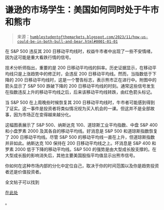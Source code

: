 <!--yml

分类：未分类

日期：2024-05-18 01:23:30

-->

# 谦逊的市场学生：美国如何同时处于牛市和熊市

> 来源：[`humblestudentofthemarkets.blogspot.com/2023/11/how-us-could-be-in-both-bull-and-bear.html#0001-01-01`](https://humblestudentofthemarkets.blogspot.com/2023/11/how-us-could-be-in-both-bull-and-bear.html#0001-01-01)

在 S&P 500 违反其 200 日移动平均线时，权益牛市者中出现了一些不安情绪，因为这可能是重大看跌行情的信号。

技术分析师指出，重要的是 200 日移动平均线的斜率。历史证据显示，在移动平均线只是上涨趋势中的修正时，会违反 200 日移动平均线。然而，当指数低于下降的 200 日移动平均线时，这是一个警告标志，表示熊市正在进行中。附图中的箭头显示了 S&P 500 跌破下降的 200 日移动平均线的时刻。通常这些信号发生在指数违反上升的移动平均线之后，后来该移动平均线转跌，由红色箭头标记。

当 S&P 500 在上周晚些时候恢复其 200 日移动平均线时，牛市者可能感到得到了证实。这一事件是投资者将类似情况视为买入机会的一课。但这并不是全部故事，因为市场正在变得越来越分化。

这幅图表展示了 S&P 500、纳斯达克 100、道琼斯工业平均指数、中盘 S&P 400 和小盘罗素 2000 及其各自的移动平均线。好消息是 S&P 500 和道琼斯指数恢复了 200 日移动平均线。尽管 S&P 500 的移动平均线一直在上升，但道琼斯指数并非如此。纳斯达克 100 保持在 200 日移动平均线之上。坏消息是 S&P 400 和罗素 2000 低于下降的移动平均线。S&P 500 的强势是由大型成长股支撑的。在大型成长股的影响消失后，其他主要美国股指平均值显示出熊市信号。

你如何在这种市场内部的分化中定位自己，取决于你的时间范围以及你是趋势投资者还是价值投资者。

全文帖子可以找到

[在此处](https://humblestudentofthemarkets.com/2023/11/04/how-the-u-s-could-be-in-both-a-bull-and-bear-market/)

。
